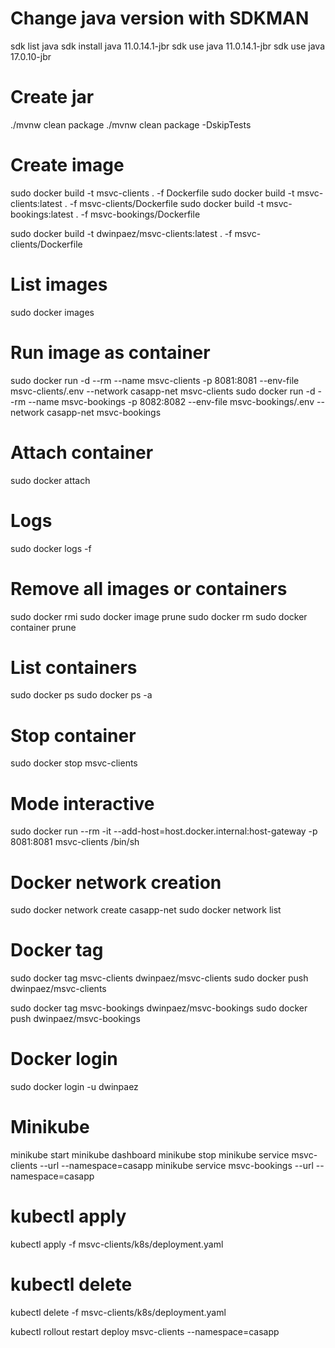 # Change java version with SDKMAN
sdk list java
sdk install java 11.0.14.1-jbr
sdk use java 11.0.14.1-jbr
sdk use java 17.0.10-jbr

# Create jar
./mvnw clean package
./mvnw clean package -DskipTests

# Create image
sudo docker build -t msvc-clients . -f Dockerfile
sudo docker build -t msvc-clients:latest . -f msvc-clients/Dockerfile
sudo docker build -t msvc-bookings:latest . -f msvc-bookings/Dockerfile

sudo docker build -t dwinpaez/msvc-clients:latest . -f msvc-clients/Dockerfile

# List images
sudo docker images

# Run image as container
sudo docker run -d --rm --name msvc-clients -p 8081:8081 --env-file msvc-clients/.env  --network casapp-net msvc-clients
sudo docker run -d --rm --name msvc-bookings -p 8082:8082 --env-file msvc-bookings/.env --network casapp-net msvc-bookings

# Attach container
sudo docker attach <id-container>

# Logs
sudo docker logs -f <id-container>

# Remove all images or containers
sudo docker rmi <id-images>
sudo docker image prune
sudo docker rm <id-container>
sudo docker container prune

# List containers
sudo docker ps
sudo docker ps -a 

# Stop container
sudo docker stop msvc-clients

# Mode interactive
sudo docker run --rm -it --add-host=host.docker.internal:host-gateway -p 8081:8081 msvc-clients /bin/sh

# Docker network creation
sudo docker network create casapp-net
sudo docker network list

# Docker tag
sudo docker tag msvc-clients dwinpaez/msvc-clients
sudo docker push dwinpaez/msvc-clients

sudo docker tag msvc-bookings dwinpaez/msvc-bookings
sudo docker push dwinpaez/msvc-bookings

# Docker login
sudo docker login -u dwinpaez

# Minikube
minikube start
minikube dashboard
minikube stop
minikube service msvc-clients --url --namespace=casapp
minikube service msvc-bookings --url --namespace=casapp

# kubectl apply
kubectl apply -f msvc-clients/k8s/deployment.yaml
# kubectl delete
kubectl delete -f msvc-clients/k8s/deployment.yaml 

kubectl rollout restart deploy msvc-clients --namespace=casapp
